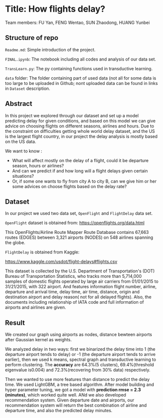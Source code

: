 # Title: How flights delay?
Team members: FU Yan, FENG Wentao, SUN Zhaodong, HUANG Yunbei

## Structure of repo
`Readme.md`: Simple introduction of the project.

`FINAL.ipynb`: The notebook including all codes and analysis of our data set.

`TransLearn.py`: The py containing functions used in transductive learning.

`data` folder: The folder containing part of used data (not all for some data is too large to be uploaded in Github; nont uploaded data can be found in links in `Dataset` description.

## Abstract
In this project we explored through our dataset and set up a model predicting delay for given conditions, and based on this model we can give advice on choosing flights on different seasons, airlines and hours. Due to the constraint on difficulties getting whole world delay dataset, and the US is the largest flight country, in our project the delay analysis is mostly based on the US data.

We want to know :

* What will affect mostly on the delay of a flight, could it be departure season, hours or airlines?
* And can we predict if and how long will a flight delays given certain situations?
* Or, if some one wants to fly from city A to city B, can we give him or her some advices on choose flights based on the delay rate?


## Dataset
In our project we used two data set, `OpenFlight` and `FlightDelay` data set.

`OpenFlight` dataset is obtained from: https://openflights.org/data.html

This OpenFlights/Airline Route Mapper Route Database contains 67,663 routes (EDGES) between 3,321 airports (NODES) on 548 airlines spanning the globe. 

`FlightDelay` is obtained from Kaggle:

https://www.kaggle.com/usdot/flight-delays#flights.csv

This dataset is collected by the U.S. Department of Transportation's (DOT) Bureau of Transportation Statistics, who tracks more than 5,714,000 samples of domestic flights operated by large air carriers from 01/01/2015 to 31/21/2015, with 322 airport. And features information flight number, airline, departure and arrival time, delay time, air time, distance, origin and destination airport and delay reason( not for all delayed flights). Also, the documents including relationship of IATA code and full information of airports and airlines are given. 

## Result
We created our graph using airports as nodes, distance bewteen airports after Gaussian kernel as weights.

We analyzed delay in two ways: first we binarized the delay time into 1 (the departure airport tends to delay) or -1 (the departure airport tends to arrive earlier), then we used k means, spectral graph and transductive learning to perform clustering. The **accuracy** are 64.3%(5 clusters), 69.4%(threshold eigenvalue is0.004) and 72.3%(recovering from 30% data) respectively.

Then we wanted to use more features than distance to predict the delay time. We used LightGBM, a tree based algorithm. After model building and hyper parameter tuning, we got a model with **prediction rmse = 2.3 (minutes)**, which worked quite well. ANd we also developed recommendation system. Given departure date and airports, our recommendation system will return the best combination of airline and departure time, and also the predicted delay minutes. 
